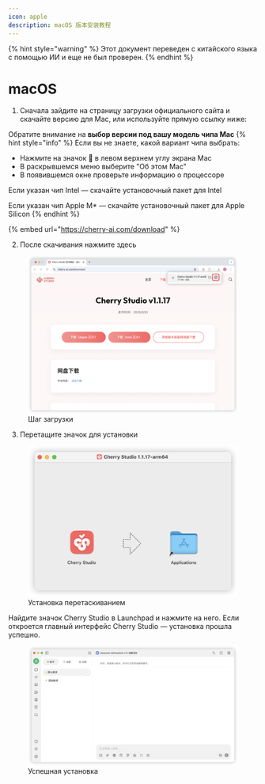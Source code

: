 ```yaml
---
icon: apple
description: macOS 版本安装教程
---
```


{% hint style="warning" %}
Этот документ переведен с китайского языка с помощью ИИ и еще не был проверен.
{% endhint %}

# macOS

1. Сначала зайдите на страницу загрузки официального сайта и скачайте версию для Mac, или используйте прямую ссылку ниже:

Обратите внимание на **выбор версии под вашу модель чипа Mac**
{% hint style="info" %}
Если вы не знаете, какой вариант чипа выбрать:
* Нажмите на значок  в левом верхнем углу экрана Mac
* В раскрывшемся меню выберите "Об этом Mac"
* В появившемся окне проверьте информацию о процессоре
  
Если указан чип Intel — скачайте установочный пакет для Intel
  
Если указан чип Apple M* — скачайте установочный пакет для Apple Silicon
{% endhint %}

{% embed url="https://cherry-ai.com/download" %}

2. После скачивания нажмите здесь

<figure><img src="../../.gitbook/assets/Mac下载.png" alt=""><figcaption>Шаг загрузки</figcaption></figure>

3. Перетащите значок для установки

<figure><img src="../../.gitbook/assets/Mac拖拽安装.png" alt=""><figcaption>Установка перетаскиванием</figcaption></figure>

Найдите значок Cherry Studio в Launchpad и нажмите на него. Если откроется главный интерфейс Cherry Studio — установка прошла успешно.

<figure><img src="../../.gitbook/assets/Mac安装成功.png" alt=""><figcaption>Успешная установка</figcaption></figure>